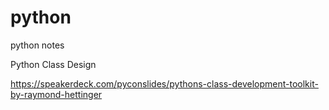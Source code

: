 # python
python notes

Python Class Design 

https://speakerdeck.com/pyconslides/pythons-class-development-toolkit-by-raymond-hettinger
